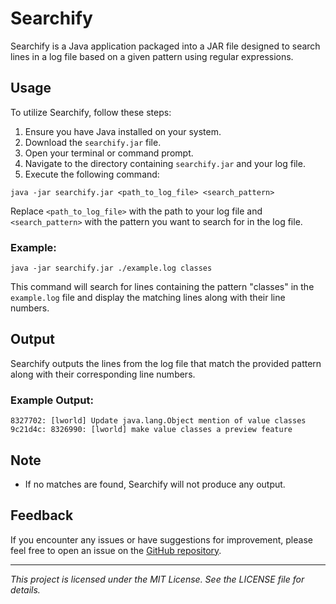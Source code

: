 # Searchify

Searchify is a Java application packaged into a JAR file designed to search lines in a log file based on a given pattern using regular expressions.

## Usage

To utilize Searchify, follow these steps:

1. Ensure you have Java installed on your system.
2. Download the `searchify.jar` file.
3. Open your terminal or command prompt.
4. Navigate to the directory containing `searchify.jar` and your log file.
5. Execute the following command:

```shell
java -jar searchify.jar <path_to_log_file> <search_pattern>
```

Replace `<path_to_log_file>` with the path to your log file and `<search_pattern>` with the pattern you want to search for in the log file.

### Example:

```shell
java -jar searchify.jar ./example.log classes
```

This command will search for lines containing the pattern "classes" in the `example.log` file and display the matching lines along with their line numbers.

## Output

Searchify outputs the lines from the log file that match the provided pattern along with their corresponding line numbers.

### Example Output:

```plaintext
8327702: [lworld] Update java.lang.Object mention of value classes
9c21d4c: 8326990: [lworld] make value classes a preview feature
```

## Note

- If no matches are found, Searchify will not produce any output.

## Feedback

If you encounter any issues or have suggestions for improvement, please feel free to open an issue on the [GitHub repository](https://github.com/yourusername/searchify).

---
*This project is licensed under the MIT License. See the LICENSE file for details.*